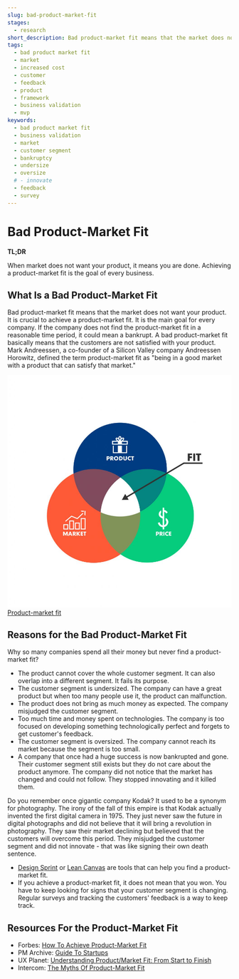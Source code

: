 ```yaml
---
slug: bad-product-market-fit
stages:
  - research
short_description: Bad product-market fit means that the market does not want your product. Products the market does not want waste not only money but also the team members' time.
tags:
  - bad product market fit
  - market
  - increased cost
  - customer
  - feedback
  - product
  - framework
  - business validation
  - mvp
keywords:
  - bad product market fit
  - business validation
  - market
  - customer segment
  - bankruptcy
  - undersize
  - oversize
  # - innovate
  - feedback
  - survey
---
```


# Bad Product-Market Fit

**TL;DR**

When market does not want your product, it means you are done. Achieving a product-market fit is the goal of every business.

## What Is a Bad Product-Market Fit

Bad product-market fit means that the market does not want your product. It is crucial to achieve a product-market fit. It is the main goal for every company. If the company does not find the product-market fit in a reasonable time period, it could mean a bankrupt. A bad product-market fit basically means that the customers are not satisfied with your product. Mark Andreessen, a co-founder of a Silicon Valley company Andreessen Horowitz, defined the term product-market fit as "being in a good market with a product that can satisfy that market."

![Product-market fit](/files/product_market.jpg)
[Product-market fit](https://openviewpartners.com/blog/from-product-market-fit-to-product-market-price-fit/)

## Reasons for the Bad Product-Market Fit

Why so many companies spend all their money but never find a product-market fit?

- The product cannot cover the whole customer segment. It can also overlap into a different segment. It fails its purpose.
- The customer segment is undersized. The company can have a great product but when too many people use it, the product can malfunction.
- The product does not bring as much money as expected. The company misjudged the customer segment.
- Too much time and money spent on technologies. The company is too focused on developing something technologically perfect and forgets to get customer's feedback.
- The customer segment is oversized. The company cannot reach its market because the segment is too small.
- A company that once had a huge success is now bankrupted and gone. Their customer segment still exists but they do not care about the product anymore. The company did not notice that the market has changed and could not follow. They stopped innovating and it killed them.

Do you remember once gigantic company Kodak? It used to be a synonym for photography. The irony of the fall of this empire is that Kodak actually invented the first digital camera in 1975. They just never saw the future in digital photographs and did not believe that it will bring a revolution in photography. They saw their market declining but believed that the customers will overcome this period. They misjudged the customer segment and did not innovate - that was like signing their own death sentence.

- [Design Sprint](/practices/design-sprint) or [Lean Canvas](/practices/lean-canvas) are tools that can help you find a product-market fit.
- If you achieve a product-market fit, it does not mean that you won. You have to keep looking for signs that your customer segment is changing. Regular surveys and tracking the customers' feedback is a way to keep track.

## Resources For the Product-Market Fit

- Forbes: [How To Achieve Product-Market Fit](https://www.forbes.com/sites/hayleyleibson/2018/01/18/how-to-achieve-product-market-fit/#5f8e539a476b)
- PM Archive: [Guide To Startups](https://pmarchive.com/guide_to_startups_part4.html)
- UX Planet: [Understanding Product/Market Fit: From Start to Finish](https://uxplanet.org/understanding-product-market-fit-from-start-to-finish-596a4653814)
- Intercom: [The Myths Of Product-Market Fit](https://www.intercom.com/blog/podcasts/the-myths-of-product-market-fit/)
